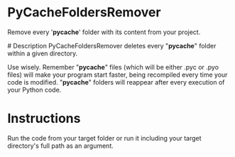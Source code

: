 # PyCacheFoldersRemover
Remove every '__pycache__' folder with its content from your project.

# Description
PyCacheFoldersRemover deletes every "__pycache__" folder within a given directory.

Use wisely. Remember "__pycache__" files (which will be either .pyc or .pyo files) will make your program start faster,
being recompiled every time your code is modified. "__pycache__" folders will reappear after every execution of your Python code.

# Instructions
Run the code from your target folder or run it including your target directory's full path as an argument.
